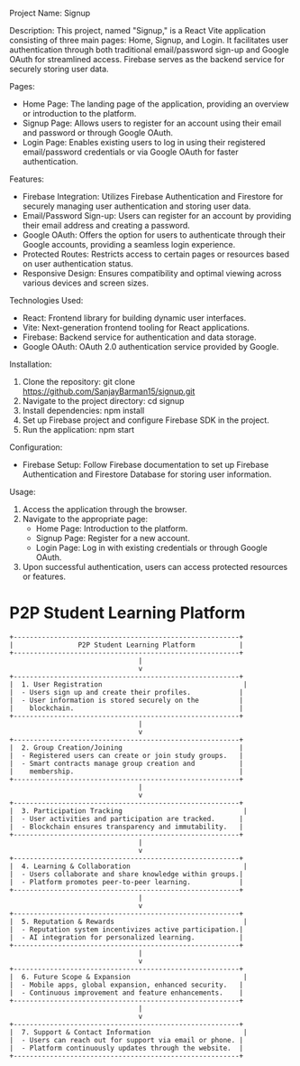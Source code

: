 Project Name: Signup

Description:
This project, named "Signup," is a React Vite application consisting of three main pages: Home, Signup, and Login. It facilitates user authentication through both traditional email/password sign-up and Google OAuth for streamlined access. Firebase serves as the backend service for securely storing user data.

Pages:
- Home Page: The landing page of the application, providing an overview or introduction to the platform.
- Signup Page: Allows users to register for an account using their email and password or through Google OAuth.
- Login Page: Enables existing users to log in using their registered email/password credentials or via Google OAuth for faster authentication.

Features:
- Firebase Integration: Utilizes Firebase Authentication and Firestore for securely managing user authentication and storing user data.
- Email/Password Sign-up: Users can register for an account by providing their email address and creating a password.
- Google OAuth: Offers the option for users to authenticate through their Google accounts, providing a seamless login experience.
- Protected Routes: Restricts access to certain pages or resources based on user authentication status.
- Responsive Design: Ensures compatibility and optimal viewing across various devices and screen sizes.

Technologies Used:
- React: Frontend library for building dynamic user interfaces.
- Vite: Next-generation frontend tooling for React applications.
- Firebase: Backend service for authentication and data storage.
- Google OAuth: OAuth 2.0 authentication service provided by Google.

Installation:
1. Clone the repository:
   git clone https://github.com/SanjayBarman15/signup.git
2. Navigate to the project directory:
   cd signup
3. Install dependencies:
   npm install
4. Set up Firebase project and configure Firebase SDK in the project.
5. Run the application:
   npm start

Configuration:
- Firebase Setup: Follow Firebase documentation to set up Firebase Authentication and Firestore Database for storing user information.

Usage:
1. Access the application through the browser.
2. Navigate to the appropriate page:
   - Home Page: Introduction to the platform.
   - Signup Page: Register for a new account.
   - Login Page: Log in with existing credentials or through Google OAuth.
3. Upon successful authentication, users can access protected resources or features.

# P2P Student Learning Platform

```plaintext
+--------------------------------------------------------+
|                P2P Student Learning Platform           |
+--------------------------------------------------------+
                                |
                                v
+--------------------------------------------------------+
|  1. User Registration                                   |
|  - Users sign up and create their profiles.            |
|  - User information is stored securely on the          |
|    blockchain.                                         |
+--------------------------------------------------------+
                                |
                                v
+--------------------------------------------------------+
|  2. Group Creation/Joining                             |
|  - Registered users can create or join study groups.   |
|  - Smart contracts manage group creation and           |
|    membership.                                         |
+--------------------------------------------------------+
                                |
                                v
+--------------------------------------------------------+
|  3. Participation Tracking                              |
|  - User activities and participation are tracked.      |
|  - Blockchain ensures transparency and immutability.   |
+--------------------------------------------------------+
                                |
                                v
+--------------------------------------------------------+
|  4. Learning & Collaboration                            |
|  - Users collaborate and share knowledge within groups.|
|  - Platform promotes peer-to-peer learning.            |
+--------------------------------------------------------+
                                |
                                v
+--------------------------------------------------------+
|  5. Reputation & Rewards                                |
|  - Reputation system incentivizes active participation.|
|  - AI integration for personalized learning.           |
+--------------------------------------------------------+
                                |
                                v
+--------------------------------------------------------+
|  6. Future Scope & Expansion                            |
|  - Mobile apps, global expansion, enhanced security.   |
|  - Continuous improvement and feature enhancements.    |
+--------------------------------------------------------+
                                |
                                v
+--------------------------------------------------------+
|  7. Support & Contact Information                       |
|  - Users can reach out for support via email or phone. |
|  - Platform continuously updates through the website.  |
+--------------------------------------------------------+

